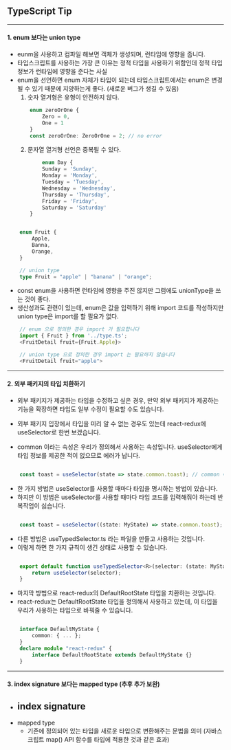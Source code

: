 ## TypeScript Tip

---

#### 1. enum 보다는 union type

- eunm을 사용하고 컴파일 해보면 객체가 생성되며, 런타임에 영향을 줍니다.
- 타입스크립트를 사용하는 가장 큰 이유는 정적 타입을 사용하기 위함인데 정적 타입 정보가 런타임에 영향을 준다는 사실
- enum을 선언하면 enum 자체가 타입이 되는데 타입스크립트에서는 enum은 변경될 수 있기 때문에 지양하는게 좋다. (새로운 버그가 생길 수 있음)
  1. 숫자 열겨형은 유형이 안전하지 않다.
  ```Typescript
      enum zeroOrOne {
          Zero = 0,
          One = 1
      }
      const zeroOrOne: ZeroOrOne = 2; // no error
  ```
  2. 문자열 열겨형 선언은 중복될 수 있다.
  ```Typescript
          enum Day {
          Sunday = 'Sunday',
          Monday = 'Monday',
          Tuesday = 'Tuesday',
          Wednesday = 'Wednesday',
          Thursday = 'Thursday',
          Friday = 'Friday',
          Saturday = 'Saturday'
      }
  ```

```Typescript

    enum Fruit {
        Apple,
        Banna,
        Orange,
    }

    // union type
    type Fruit = "apple" | "banana" | "orange";

```

- const enum을 사용하면 런타임에 영향을 주진 않지만 그럼에도 unionType을 쓰는 것이 좋다.
- 생산성과도 관련이 있는데, enum은 값을 입력하기 위해 import 코드를 작성하지만 union type은 import를 할 필요가 없다.

```Typescript
    // enum 으로 정의한 경우 import 가 필요합니다
    import { Fruit } from '../type.ts';
    <FruitDetail fruit={Fruit.Apple}>

    // union type 으로 정의한 경우 import 는 필요하지 않습니다
    <FruitDetail fruit="apple">
```

---

#### 2. 외부 패키지의 타입 치환하기

- 외부 패키지가 제공하는 타입을 수정하고 싶은 경우, 만약 외부 패키지가 제공하는 기능을 확장하면 타입도 일부 수정이 필요할 수도 있습니다.
- 외부 패키지 입장에서 타입을 미리 알 수 없는 경우도 있는데 react-redux에 useSelector로 한번 보겠습니다.

- common 이라는 속성은 우리가 정의해서 사용하는 속성입니다. useSelector에게 타입 정보를 제공한 적이 없으므로 에러가 납니다.

```Typescript

    const toast = useSelector(state => state.common.toast); // common 에러

```

- 한 가지 방법은 useSelector를 사용할 때마다 타입을 명시하는 방법이 있습니다.
- 하지만 이 방법은 useSelector를 사용할 때마다 타입 코드를 입력해줘야 하는데 반복작업이 싫습니다.

```Typescript

    const toast = useSelector((state: MyState) => state.common.toast);

```

- 다른 방법은 useTypedSelector.ts 라는 파일을 만들고 사용하는 것입니다.
- 이렇게 하면 한 가지 규칙이 생긴 상태로 사용할 수 있습니다.

```Typescript

    export default function useTypedSelector<R>(selector: (state: MyState) => R): R {
        return useSelector(selector);
    }

```

- 마지막 방법으로 react-redux의 DefaultRootState 타입을 치환하는 것입니다.
- react-redux는 DefaultRootState 타입을 정의해서 사용하고 있는데, 이 타입을 우리가 사용하는 타입으로 바꿔줄 수 있습니다.

```Typescript

    interface DefaultMyState {
        common: { ... };
    }
    declare module "react-redux" {
        interface DefaultRootState extends DefaultMyState {}
    }

```

---

#### 3. index signature 보다는 mapped type (추후 추가 보완)

- index signature
  -
- mapped type
  - 기존에 정의되어 있는 타입을 새로운 타입으로 변환해주는 문법을 의미 (자바스크립트 map() API 함수를 타입에 적용한 것과 같은 효과)
